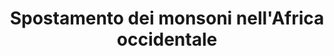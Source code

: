 ---
title: Spostamento dei monsoni nell'Africa occidentale
descriptionBody: 
    - I monsoni sono venti a carattere stagionale che soffiano in prevalenza nelle zone tropicali, con un’intensità tale da influenzare notevolmente il clima e la temperatura locali. Sono caratterizzati dal cambiare completamente direzione di provenienza due volte l’anno. Durante l’estate, i monsoni provocano un clima umido, con piogge intense e prolungate mentre, nella stagione invernale, mantengono un tempo asciutto e soleggiato. Il monsone dell'Africa occidentale (WAM) porta precipitazioni estive nell'Africa occidentale e nel Sahel cioè in luoghi dove per il resto dell’anno i venti prevalenti soffiano dal deserto e sono quindi caldi e secchi.
consequences:
    description:  L’aumento delle temperature potrebbe provocare uno spostamento della direzione del monsone che penetrerebbe sempre più nell’entroterra e aumenterebbe le precipitazioni (addirittura potrebbe riapparire la vegetazione in alcune parti a sud del Sahara) ma potrebbe anche rendere più rigidi e lunghi i periodi di siccità che si scatenano quando i monsoni ritardano il loro arrivo causando drammatiche carestie.
index: 4
choords:
    x: 1069
    y: 482
---